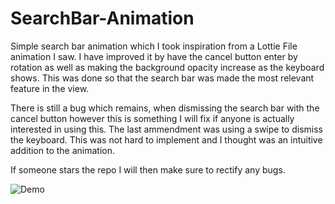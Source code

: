 # SearchBar-Animation

Simple search bar animation which I took inspiration from a Lottie File animation I saw. I have improved it by have the cancel
button enter by rotation as well as making the background opacity increase as the keyboard shows. This was done so that
the search bar was made the most relevant feature in the view.

There is still a bug which remains, when dismissing the search bar with the cancel button however this is something I will fix
if anyone is actually interested in using this. The last ammendment was using a swipe to dismiss the keyboard. This was not hard to implement and I thought was an intuitive addition to the animation.

If someone stars the repo I will then make sure to rectify any bugs.

![Demo](https://user-images.githubusercontent.com/17392781/30545306-1eac7f2c-9c81-11e7-9ccb-87f4588774f2.gif)
